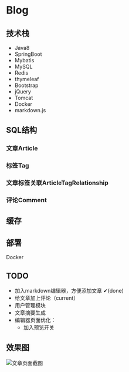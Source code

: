 # Blog 

## 技术栈

- Java8
- SpringBoot
- Mybatis
- MySQL
- Redis
- thymeleaf
- Bootstrap
- jQuery
- Tomcat
- Docker
- markdown.js

## SQL结构

### 文章Article

### 标签Tag

### 文章标签关联ArticleTagRelationship

### 评论Comment

## 缓存

## 部署

Docker

## TODO

- 加入markdown编辑器，方便添加文章 ✔(done)️
- 给文章加上评论（current）
- 用户管理模块 
- 文章摘要生成
- 编辑器页面优化：
    - 加入预览开关

## 效果图

![文章页面截图](http://images.cnblogs.com/cnblogs_com/puyangsky/1092407/o_%e5%8d%9a%e5%ae%a2%e7%95%8c%e9%9d%a2.png)